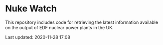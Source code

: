 # Nuke Watch

This repository includes code for retrieving the latest information available on the output of EDF nuclear power plants in the UK.

Last updated: 2020-11-28 17:08